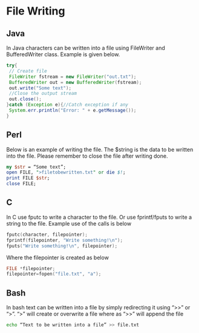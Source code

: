 # File Writing

## Java
In Java characters can be written into a file using FileWriter and BufferedWriter class. Example is given below.

```java
try{
 // Create file
 FileWriter fstream = new FileWriter("out.txt");
 BufferedWriter out = new BufferedWriter(fstream);
 out.write("Some text");
 //Close the output stream
 out.close();
}catch (Exception e){//Catch exception if any
 System.err.println("Error: " + e.getMessage());
}
```

## Perl
Below is an example of writing  the file. The $string is the data to be written into the file. Please remember to close the file after writing done.

```perl
my $str = “Some text”;
open FILE, ">filetobewritten.txt" or die $!;
print FILE $str;
close FILE;
```

## C

In C use fputc to write a character to the file. Or use fprintf/fputs to write a string to the file.
Example use of the calls is below

```c
fputc(character, filepointer);
fprintf(filepointer, "Write something!\n");
fputs("Write something!\n", filepointer);
```

Where the filepointer is created as below

```c
FILE *filepointer;
filepointer=fopen("file.txt", "a");
```

## Bash

In bash text can be written into a file by simply redirecting it using “>>” or  “>”.  “>” will create or overwrite a file where as “>>” will append the file

```bash
echo “Text to be written into a file” >> file.txt
```
